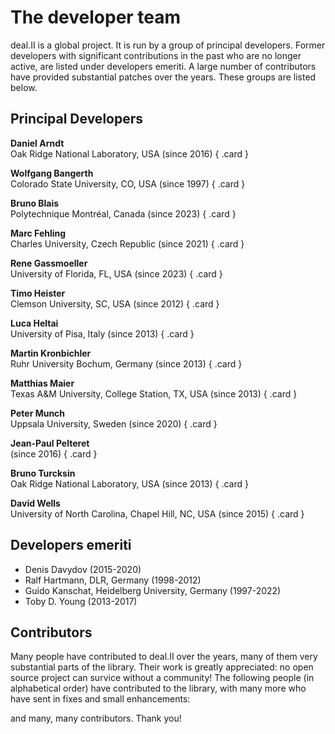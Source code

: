 The developer team
=========================

deal.II is a global project. It is run by a group of principal developers. Former developers with significant contributions in the past who are no longer active, are listed under developers emeriti. A large number of contributors have provided substantial patches over the years. These groups are listed below.


Principal Developers
--------------------

<div class="grid cards" markdown>

__Daniel Arndt__
<br>Oak Ridge National Laboratory, USA (since 2016)
{ .card }

__Wolfgang Bangerth__
<br>Colorado State University, CO, USA (since 1997)
{ .card }

__Bruno Blais__
<br>Polytechnique Montréal, Canada (since 2023)
{ .card }

__Marc Fehling__
<br>Charles University, Czech Republic (since 2021)
{ .card }

__Rene Gassmoeller__
<br>University of Florida, FL, USA (since 2023)
{ .card }

__Timo Heister__
<br>Clemson University, SC, USA (since 2012)
{ .card }

__Luca Heltai__
<br>University of Pisa, Italy (since 2013)
{ .card }

__Martin Kronbichler__
<br>Ruhr University Bochum, Germany (since 2013)
{ .card }

__Matthias Maier__
<br>Texas A&M University, College Station, TX, USA (since 2013)
{ .card }

__Peter Munch__
<br>Uppsala University, Sweden (since 2020)
{ .card }

__Jean-Paul Pelteret__
<br>(since 2016)
{ .card }

__Bruno Turcksin__
<br>Oak Ridge National Laboratory, USA (since 2013)
{ .card }

__David Wells__
<br>University of North Carolina, Chapel Hill, NC, USA (since 2015)
{ .card }

</div>

Developers emeriti
------------------

- Denis Davydov (2015-2020)
- Ralf Hartmann, DLR, Germany (1998-2012)
- Guido Kanschat, Heidelberg University, Germany (1997-2022)
- Toby D. Young (2013-2017)

Contributors
------------

Many people have contributed to deal.II over the years, many of them very substantial parts of the library. Their work is greatly appreciated: no open source project can survice without a community! The following people (in alphabetical order) have contributed to the library, with many more who have sent in fixes and small enhancements:

and many, many contributors. Thank you!
